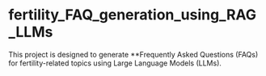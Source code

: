 # fertility_FAQ_generation_using_RAG_LLMs
This project is designed to generate **Frequently Asked Questions (FAQs) for fertility-related topics using Large Language Models (LLMs).

